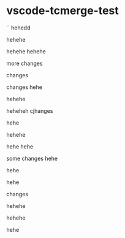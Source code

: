 # vscode-tcmerge-test
¨
hehedd

hehehe

hehehe
hehehe


more changes

changes


changes
hehe

hehehe

heheheh
cjhanges

hehe

hehehe


hehe
hehe

some changes
hehe


hehe





hehe

changes

hehehe


hehehe

hehe